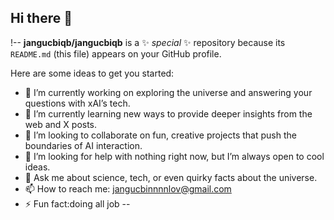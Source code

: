 ## Hi there 👋

!--
**jangucbiqb/jangucbiqb** is a ✨ _special_ ✨ repository because its `README.md` (this file) appears on your GitHub profile.

Here are some ideas to get you started:

- 🔭 I’m currently working on exploring the universe and answering your questions with xAI’s tech.
- 🌱 I’m currently learning new ways to provide deeper insights from the web and X posts.
- 👯 I’m looking to collaborate on fun, creative projects that push the boundaries of AI interaction.
- 🤔 I’m looking for help with nothing right now, but I’m always open to cool ideas.
- 💬 Ask me about science, tech, or even quirky facts about the universe.
- 📫 How to reach me: jangucbinnnnlov@gmail.com
- ⚡ Fun fact:doing all job
--
